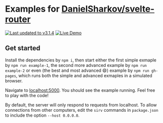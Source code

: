 # Examples for [DanielSharkov/svelte-router](https://github.com/DanielSharkov/svelte-router)

[![Last updated to v3.1.4](https://img.shields.io/badge/Up%20to%20date%20with-v3.1.4-success)](https://github.com/DanielSharkov/svelte-router) [![Live Demo](https://img.shields.io/badge/▶-Live%20Demo-2962ff)](https://danielsharkov.github.io/svelte-router-examples)

## Get started

Install the dependencies by `npm i`,
then start either the first simple exmaple by `npm run example-1`,
the second more advanced example by `npm run example-2` or even
(the best and most advanced 😄) example by `npm run gh-pages`, which runs both
the simple and advanced exmaples in a simulated browser.

Navigate to [localhost:5000](http://localhost:5000). You should see the example running.
Feel free to play with the code!

By default, the server will only respond to requests from localhost. To allow connections from other computers, edit the `sirv` commands in `package.json` to include the option `--host 0.0.0.0`.
